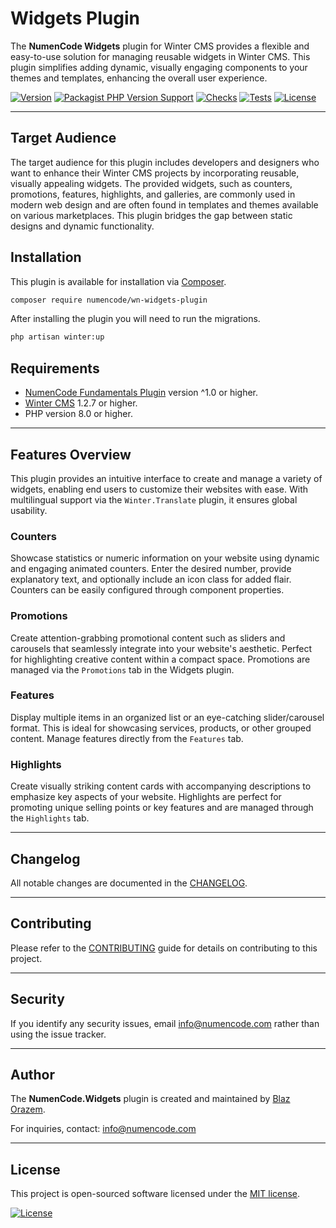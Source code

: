 # Widgets Plugin

The **NumenCode Widgets** plugin for Winter CMS provides a flexible and easy-to-use solution for managing reusable
widgets in Winter CMS. This plugin simplifies adding dynamic, visually engaging components to your themes and
templates, enhancing the overall user experience.

[![Version](https://img.shields.io/github/v/release/numencode/wn-widgets-plugin?sort=semver&style=flat-square&color=0099FF)](https://github.com/numencode/wn-widgets-plugin/releases)
[![Packagist PHP Version Support](https://img.shields.io/packagist/php-v/numencode/wn-widgets-plugin?style=flat-square&color=0099FF)](https://packagist.org/packages/numencode/wn-widgets-plugin)
[![Checks](https://img.shields.io/github/check-runs/numencode/wn-widgets-plugin/main?style=flat-square)](https://github.com/numencode/wn-widgets-plugin/actions)
[![Tests](https://img.shields.io/github/actions/workflow/status/numencode/wn-widgets-plugin/main.yml?branch=main&label=tests&style=flat-square)](https://github.com/numencode/wn-widgets-plugin/actions)
[![License](https://img.shields.io/github/license/numencode/wn-widgets-plugin?label=open%20source&style=flat-square&color=0099FF)](https://github.com/numencode/wn-widgets-plugin/blob/main/LICENSE.md)

---

## Target Audience

The target audience for this plugin includes developers and designers who want to enhance their Winter CMS projects
by incorporating reusable, visually appealing widgets. The provided widgets, such as counters, promotions, features,
highlights, and galleries, are commonly used in modern web design and are often found in templates and themes
available on various marketplaces. This plugin bridges the gap between static designs and dynamic functionality.

## Installation

This plugin is available for installation via [Composer](http://getcomposer.org/).

```bash
composer require numencode/wn-widgets-plugin
```

After installing the plugin you will need to run the migrations.

```bash
php artisan winter:up
```

## Requirements

* [NumenCode Fundamentals Plugin](https://github.com/numencode/wn-fundamentals-plugin) version ^1.0 or higher.
* [Winter CMS](https://wintercms.com/) 1.2.7 or higher.
* PHP version 8.0 or higher.

---

## Features Overview

This plugin provides an intuitive interface to create and manage a variety of widgets, enabling end users
to customize their websites with ease. With multilingual support via the `Winter.Translate` plugin,
it ensures global usability.

### Counters

Showcase statistics or numeric information on your website using dynamic and engaging animated counters.
Enter the desired number, provide explanatory text, and optionally include an icon class for added flair.
Counters can be easily configured through component properties.

### Promotions

Create attention-grabbing promotional content such as sliders and carousels that seamlessly integrate
into your website's aesthetic. Perfect for highlighting creative content within a compact space.
Promotions are managed via the `Promotions` tab in the Widgets plugin.

### Features

Display multiple items in an organized list or an eye-catching slider/carousel format. This is ideal
for showcasing services, products, or other grouped content. Manage features directly from the `Features` tab.

### Highlights

Create visually striking content cards with accompanying descriptions to emphasize key aspects of your website.
Highlights are perfect for promoting unique selling points or key features and are managed through the `Highlights` tab.

---

## Changelog

All notable changes are documented in the [CHANGELOG](CHANGELOG.md).

---

## Contributing

Please refer to the [CONTRIBUTING](CONTRIBUTING.md) guide for details on contributing to this project.

---

## Security

If you identify any security issues, email info@numencode.com rather than using the issue tracker.

---

## Author

The **NumenCode.Widgets** plugin is created and maintained by [Blaz Orazem](https://orazem.si/).

For inquiries, contact: info@numencode.com

---

## License

This project is open-sourced software licensed under the [MIT license](https://opensource.org/licenses/MIT).

[![License](https://img.shields.io/github/license/numencode/wn-widgets-plugin?style=flat-square&color=0099FF)](https://github.com/numencode/wn-widgets-plugin/blob/main/LICENSE.md)
